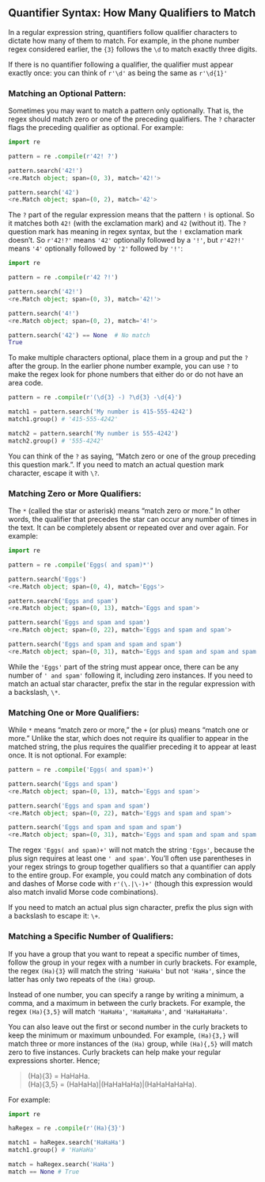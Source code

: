 ##  Quantifier Syntax: How Many Qualifiers to Match
In a regular expression string, quantifiers follow qualifier characters to dictate how many of them to match. For example, in the phone number regex considered earlier, the `{3}` follows the `\d` to match exactly three digits.  

If there is no quantifier following a qualifier, the qualifier must appear exactly once: you can think of `r'\d'` as being the same as `r'\d{1}'`

### Matching an Optional Pattern:
Sometimes you may want to match a pattern only optionally. That is, the regex should match zero or one of the preceding qualifiers. The `?` character flags the preceding qualifier as optional. For example:
```python
import re

pattern = re .compile(r'42! ?')

pattern.search('42!')
<re.Match object; span=(0, 3), match='42!'>

pattern.search('42')
<re.Match object; span=(0, 2), match='42'>
```
The `?` part of the regular expression means that the pattern `!` is optional. So it matches both `42!` (with the exclamation mark) and `42` (without it). The `?` question mark has meaning in regex syntax, but the `!` exclamation mark doesn’t. So `r'42!?'` means `'42'` optionally followed by a `'!'`, but `r'42?!'` means `'4'` optionally followed by `'2'` followed by `'!'`:
```python
import re

pattern = re .compile(r'42 ?!')

pattern.search('42!')
<re.Match object; span=(0, 3), match='42!'>

pattern.search('4!')
<re.Match object; span=(0, 2), match='4!'>

pattern.search('42') == None  # No match
True
```
To make multiple characters optional, place them in a group and put the `?` after the group. In the earlier phone number example, you can use `?` to make the regex look for phone numbers that either do or do not have an area code.
```python
pattern = re .compile(r'(\d{3} -) ?\d{3} -\d{4}')

match1 = pattern.search('My number is 415-555-4242')
match1.group() # '415-555-4242'

match2 = pattern.search('My number is 555-4242')
match2.group() # '555-4242'
```
You can think of the `?` as saying, “Match zero or one of the group preceding this question mark.”. If you need to match an actual question mark character, escape it with `\?`.

### Matching Zero or More Qualifiers:
The `*` (called the star or asterisk) means “match zero or more.” In other words, the qualifier that precedes the star can occur any number of times in the text. It can be completely absent or repeated over and over again. For example:
```python
import re

pattern = re .compile('Eggs( and spam)*')

pattern.search('Eggs')
<re.Match object; span=(0, 4), match='Eggs'>

pattern.search('Eggs and spam')
<re.Match object; span=(0, 13), match='Eggs and spam'>

pattern.search('Eggs and spam and spam')
<re.Match object; span=(0, 22), match='Eggs and spam and spam'>

pattern.search('Eggs and spam and spam and spam')
<re.Match object; span=(0, 31), match='Eggs and spam and spam and spam'>
```
While the `'Eggs'` part of the string must appear once, there can be any number of `' and spam'` following it, including zero instances.  If you need to match an actual star character, prefix the star in the regular expression with a backslash, `\*`.

### Matching One or More Qualifiers:
While `*` means “match zero or more,” the `+` (or plus) means “match one or more.” Unlike the star, which does not require its qualifier to appear in the matched string, the plus requires the qualifier preceding it to appear at least once. It is not optional. For example:
```python
pattern = re .compile('Eggs( and spam)+')

pattern.search('Eggs and spam')
<re.Match object; span=(0, 13), match='Eggs and spam'>

pattern.search('Eggs and spam and spam')
<re.Match object; span=(0, 22), match='Eggs and spam and spam'>

pattern.search('Eggs and spam and spam and spam')
<re.Match object; span=(0, 31), match='Eggs and spam and spam and spam'>
```
The regex `'Eggs( and spam)+'` will not match the string `'Eggs'`, because the plus sign requires at least one `' and spam'`. You’ll often use parentheses in your regex strings to group together qualifiers so that a quantifier can apply to the entire group. For example, you could match any combination of dots and dashes of Morse code with `r'(\.|\-)+'` (though this expression would also match invalid Morse code combinations).  

If you need to match an actual plus sign character, prefix the plus sign with a backslash to escape it: `\+`.

### Matching a Specific Number of Qualifiers:
If you have a group that you want to repeat a specific number of times, follow the group in your regex with a number in curly brackets. For example, the regex `(Ha){3}` will match the string `'HaHaHa'` but not `'HaHa'`, since the latter has only two repeats of the `(Ha)` group.  

Instead of one number, you can specify a range by writing a minimum, a comma, and a maximum in between the curly brackets. For example, the regex `(Ha){3,5}` will match `'HaHaHa'`, `'HaHaHaHa'`, and `'HaHaHaHaHa'`.  

You can also leave out the first or second number in the curly brackets to keep the minimum or maximum unbounded. For example, `(Ha){3,}` will match three or more instances of the `(Ha)` group, while `(Ha){,5}` will match zero to five instances. Curly brackets can help make your regular expressions shorter. Hence; 
> (Ha){3} = HaHaHa.  
> (Ha){3,5} = (HaHaHa)|(HaHaHaHa)|(HaHaHaHaHa).

For example:
```python
import re

haRegex = re .compile(r'(Ha){3}')

match1 = haRegex.search('HaHaHa')
match1.group() # 'HaHaHa'

match = haRegex.search('HaHa')
match == None # True
```
